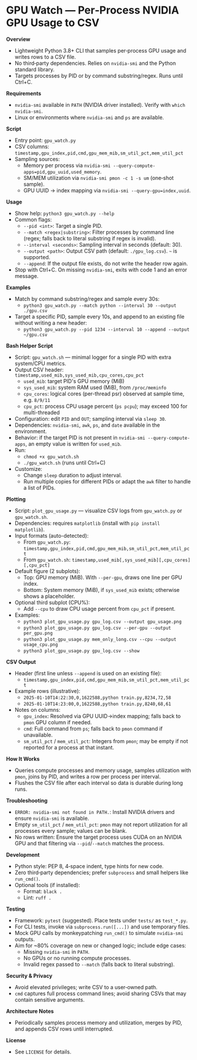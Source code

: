 # GPU Watch — Per‑Process NVIDIA GPU Usage to CSV

**Overview**
- Lightweight Python 3.8+ CLI that samples per‑process GPU usage and writes rows to a CSV file.
- No third‑party dependencies. Relies on `nvidia-smi` and the Python standard library.
- Targets processes by PID or by command substring/regex. Runs until Ctrl+C.

**Requirements**
- `nvidia-smi` available in `PATH` (NVIDIA driver installed). Verify with `which nvidia-smi`.
- Linux or environments where `nvidia-smi` and `ps` are available.

**Script**
- Entry point: `gpu_watch.py`
- CSV columns: `timestamp,gpu_index,pid,cmd,gpu_mem_mib,sm_util_pct,mem_util_pct`
- Sampling sources:
  - Memory per process via `nvidia-smi --query-compute-apps=pid,gpu_uuid,used_memory`.
  - SM/MEM utilization via `nvidia-smi pmon -c 1 -s um` (one‑shot sample).
  - GPU UUID → index mapping via `nvidia-smi --query-gpu=index,uuid`.

**Usage**
- Show help: `python3 gpu_watch.py --help`
- Common flags:
  - `--pid <int>`: Target a single PID.
  - `--match <regex|substring>`: Filter processes by command line (regex; falls back to literal substring if regex is invalid).
  - `--interval <seconds>`: Sampling interval in seconds (default: 30).
  - `--output <path>`: Output CSV path (default: `./gpu_log.csv`). `~` is supported.
  - `--append`: If the output file exists, do not write the header row again.
- Stop with Ctrl+C. On missing `nvidia-smi`, exits with code 1 and an error message.

**Examples**
- Match by command substring/regex and sample every 30s:
  - `python3 gpu_watch.py --match python --interval 30 --output ./gpu.csv`
- Target a specific PID, sample every 10s, and append to an existing file without writing a new header:
  - `python3 gpu_watch.py --pid 1234 --interval 10 --append --output ~/gpu.csv`

**Bash Helper Script**
- Script: `gpu_watch.sh` — minimal logger for a single PID with extra system/CPU metrics.
- Output CSV header: `timestamp,used_mib,sys_used_mib,cpu_cores,cpu_pct`
  - `used_mib`: target PID's GPU memory (MiB)
  - `sys_used_mib`: system RAM used (MiB), from `/proc/meminfo`
  - `cpu_cores`: logical cores (per-thread psr) observed at sample time, e.g. `8/9/11`
  - `cpu_pct`: process CPU usage percent (`ps pcpu`); may exceed 100 for multi-threaded
- Configuration: edit `PID` and `OUT`; sampling interval via `sleep 30`.
- Dependencies: `nvidia-smi`, `awk`, `ps`, and `date` available in the environment.
- Behavior: if the target PID is not present in `nvidia-smi --query-compute-apps`, an empty value is written for `used_mib`.
- Run:
  - `chmod +x gpu_watch.sh`
  - `./gpu_watch.sh` (runs until Ctrl+C)
- Customize:
  - Change `sleep` duration to adjust interval.
  - Run multiple copies for different PIDs or adapt the `awk` filter to handle a list of PIDs.

**Plotting**
- Script: `plot_gpu_usage.py` — visualize CSV logs from `gpu_watch.py` or `gpu_watch.sh`.
- Dependencies: requires `matplotlib` (install with `pip install matplotlib`).
- Input formats (auto-detected):
  - From `gpu_watch.py`: `timestamp,gpu_index,pid,cmd,gpu_mem_mib,sm_util_pct,mem_util_pct`
  - From `gpu_watch.sh`: `timestamp,used_mib[,sys_used_mib][,cpu_cores][,cpu_pct]`
- Default figure (2 subplots):
  - Top: GPU memory (MiB). With `--per-gpu`, draws one line per GPU index.
  - Bottom: System memory (MiB), if `sys_used_mib` exists; otherwise shows a placeholder.
- Optional third subplot (CPU%):
  - Add `--cpu` to draw CPU usage percent from `cpu_pct` if present.
- Examples:
  - `python3 plot_gpu_usage.py gpu_log.csv --output gpu_usage.png`
  - `python3 plot_gpu_usage.py gpu_log.csv --per-gpu --output per_gpu.png`
  - `python3 plot_gpu_usage.py mem_only_long.csv --cpu --output usage_cpu.png`
  - `python3 plot_gpu_usage.py gpu_log.csv --show`

**CSV Output**
- Header (first line unless `--append` is used on an existing file):
  - `timestamp,gpu_index,pid,cmd,gpu_mem_mib,sm_util_pct,mem_util_pct`
- Example rows (illustrative):
  - `2025-01-10T14:22:30,0,1622588,python train.py,8234,72,58`
  - `2025-01-10T14:23:00,0,1622588,python train.py,8240,68,61`
- Notes on columns:
  - `gpu_index`: Resolved via GPU UUID→index mapping; falls back to `pmon` GPU column if needed.
  - `cmd`: Full command from `ps`; falls back to `pmon` command if unavailable.
  - `sm_util_pct` / `mem_util_pct`: Integers from `pmon`; may be empty if not reported for a process at that instant.

**How It Works**
- Queries compute processes and memory usage, samples utilization with `pmon`, joins by PID, and writes a row per process per interval.
- Flushes the CSV file after each interval so data is durable during long runs.

**Troubleshooting**
- `ERROR: nvidia-smi not found in PATH.`: Install NVIDIA drivers and ensure `nvidia-smi` is available.
- Empty `sm_util_pct` / `mem_util_pct`: `pmon` may not report utilization for all processes every sample; values can be blank.
- No rows written: Ensure the target process uses CUDA on an NVIDIA GPU and that filtering via `--pid`/`--match` matches the process.

**Development**
- Python style: PEP 8, 4‑space indent, type hints for new code.
- Zero third‑party dependencies; prefer `subprocess` and small helpers like `run_cmd()`.
- Optional tools (if installed):
  - Format: `black .`
  - Lint: `ruff .`

**Testing**
- Framework: `pytest` (suggested). Place tests under `tests/` as `test_*.py`.
- For CLI tests, invoke via `subprocess.run([...])` and use temporary files.
- Mock GPU calls by monkeypatching `run_cmd()` to simulate `nvidia-smi` outputs.
- Aim for ~80% coverage on new or changed logic; include edge cases:
  - Missing `nvidia-smi` in `PATH`.
  - No GPUs or no running compute processes.
  - Invalid regex passed to `--match` (falls back to literal substring).

**Security & Privacy**
- Avoid elevated privileges; write CSV to a user‑owned path.
- `cmd` captures full process command lines; avoid sharing CSVs that may contain sensitive arguments.

**Architecture Notes**
- Periodically samples process memory and utilization, merges by PID, and appends CSV rows until interrupted.

**License**
- See `LICENSE` for details.
